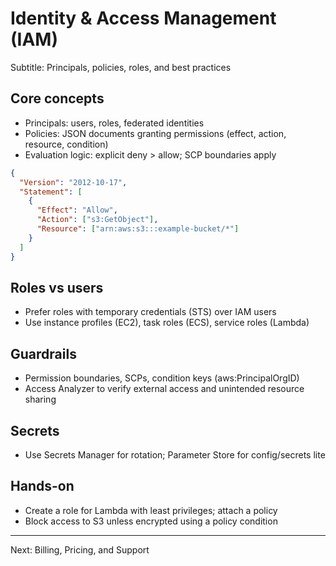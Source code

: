 # Identity & Access Management (IAM)

Subtitle: Principals, policies, roles, and best practices

## Core concepts
- Principals: users, roles, federated identities
- Policies: JSON documents granting permissions (effect, action, resource, condition)
- Evaluation logic: explicit deny > allow; SCP boundaries apply

```json
{
  "Version": "2012-10-17",
  "Statement": [
    {
      "Effect": "Allow",
      "Action": ["s3:GetObject"],
      "Resource": ["arn:aws:s3:::example-bucket/*"]
    }
  ]
}
```

## Roles vs users
- Prefer roles with temporary credentials (STS) over IAM users
- Use instance profiles (EC2), task roles (ECS), service roles (Lambda)

## Guardrails
- Permission boundaries, SCPs, condition keys (aws:PrincipalOrgID)
- Access Analyzer to verify external access and unintended resource sharing

## Secrets
- Use Secrets Manager for rotation; Parameter Store for config/secrets lite

## Hands-on
- Create a role for Lambda with least privileges; attach a policy
- Block access to S3 unless encrypted using a policy condition

---

Next: Billing, Pricing, and Support
